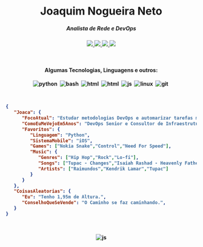 <h1 align="center">Joaquim Nogueira Neto</h1>

<h5 align="center">Analista de Rede e DevOps</h5>

<p align="center">
	<a href="https://gist.github.com/ninguemns">
		<img src="https://img.shields.io/badge/-Gists-000?style=for-the-badge&logo=Github&logoColor=white"/>
	</a>
	<a href="mailto:netonetworks@proton.me">
		<img src="https://img.shields.io/badge/protonmail-%238B89CC.svg?&style=for-the-badge&logo=protonmail&logoColor=white"/>
	</a>
  <a href="mailto:netonetworks@gmail.com">
	  <img src="https://img.shields.io/badge/gmail-%238B89CC.svg?&style=for-the-badge&logo=gmail&logoColor=white"/>
	</a>
	<a href="https://www.linkedin.com/in/joaquimnogueiraneto/">
		<img src="https://img.shields.io/badge/-LinkedIn-%230077B5?style=for-the-badge&logo=linkedin&logoColor=white"/>
	</a>	
</p>

<br>
<h4 align="center">Algumas Tecnologias, Linguagens e outros:<h4/>
<p align="center">
	<img src="https://img.shields.io/badge/python%20-%2314354C.svg?&style=for-the-badge&logo=python&logoColor=white" alt="python" />&nbsp;
	<img src="https://img.shields.io/badge/shell_script%20-%23121011.svg?&style=for-the-badge&logo=gnu-bash&logoColor=white" alt="bash" />&nbsp;
	<img src="https://img.shields.io/badge/HTML-239120?style=for-the-badge&logo=html5&logoColor=white" alt="html" />&nbsp;
	<img src="https://img.shields.io/badge/CSS-3498DB?&style=for-the-badge&logo=css3&logoColor=white" alt="html" />&nbsp;
	<img src="https://img.shields.io/badge/JavaScript-F7DF1E?style=for-the-badge&logo=javascript&logoColor=black" alt="js" />&nbsp;
	<img src="https://img.shields.io/badge/Linux-FCC624?style=for-the-badge&logo=linux&logoColor=black" alt="linux" />&nbsp;
	<img src="https://img.shields.io/badge/git-F05032?style=for-the-badge&logo=git&logoColor=white" alt="git" />&nbsp;
</p>
</br>

<!--START_SECTION:mydata-->

```json
{
   "Joaca": {
      "FocoAtual": "Estudar metodologias DevOps e automarizar tarefas massantes com Python",
      "ComoEuMeVejoEm5Anos": "DevOps Senior e Consultor de Infraestrutura",
      "Favoritos": {
         "Linguagem": "Python",
         "SistemaMobile": "iOS",
         "Games": ["Nokia Snake","Control","Need For Speed"],
         "Music": {
            "Genres": ["Hip Hop","Rock","Lo-fi"],
            "Songs": ["Tupac - Changes","Isaiah Rashad - Heavenly Father"],
            "Artists": ["Raimundos","Kendrik Lamar","Tupac"]
         }
      }
   },
   "CoisasAleatorias": {
      "Eu": "Tenho 1,95m de Altura.",
      "ConselhoQueSeVende": "O Caminho se faz caminhando.",
   }
}
```

<!--END_SECTION:mydata-->

<br>
<p align="center">
	<img src="https://komarev.com/ghpvc/?username=ninguemns&style=flat-squar" alt="js" />
</p>
</br>
